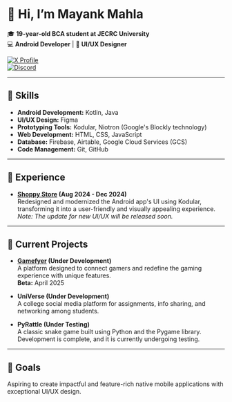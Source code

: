 # 👋 Hi, I’m **Mayank Mahla**

🎓 **19-year-old BCA student at JECRC University**  
💻 **Android Developer** | 🎨 **UI/UX Designer**

[![X Profile](https://img.shields.io/badge/X-@imayankmahla-1DA1F2?style=for-the-badge&logo=x)](https://x.com/imayankmahla)  
[![Discord](https://dcbadge.limes.pink/api/server/fagAu3WBE8)](https://discord.gg/fagAu3WBE8)

---

## 🔧 Skills
- **Android Development:** Kotlin, Java
- **UI/UX Design:** Figma
- **Prototyping Tools:** Kodular, Niotron (Google's Blockly technology)
- **Web Development:** HTML, CSS, JavaScript  
- **Database:** Firebase, Airtable, Google Cloud Services (GCS)
- **Code Management:** Git, GitHub

---

## 💼 Experience
- **[Shoppy Store](https://shoppystorenp.com) (Aug 2024 - Dec 2024)**  
  Redesigned and modernized the Android app's UI using Kodular, transforming it into a user-friendly and visually appealing experience.  
  *Note: The update for new UI/UX will be released soon.*

---

## 🚀 Current Projects

- **[Gamefyer](https://gamefyer.com) (Under Development)**  
  A platform designed to connect gamers and redefine the gaming experience with unique features.  
  **Beta:** April 2025  
  
- **UniVerse (Under Development)**  
  A college social media platform for assignments, info sharing, and networking among students.  

- **PyRattle (Under Testing)**  
  A classic snake game built using Python and the Pygame library. Development is complete, and it is currently undergoing testing.  

---

## 🎯 Goals
Aspiring to create impactful and feature-rich native mobile applications with exceptional UI/UX design.
